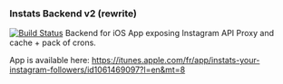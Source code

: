 ### Instats Backend v2 (rewrite)

[![Build Status](https://img.shields.io/circleci/project/RafalWilinski/instats-backend/master.svg?style=flat-square "Build Status")](https://circleci.com/gh/dokku/dokku/tree/master) 
Backend for iOS App exposing Instagram API Proxy and cache + pack of crons.

App is available here:
https://itunes.apple.com/fr/app/instats-your-instagram-followers/id1061469097?l=en&mt=8
